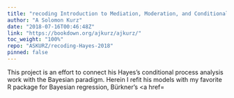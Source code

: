 ```yaml
---
title: "recoding Introduction to Mediation, Moderation, and Conditional Process Analysis"
author: "A Solomon Kurz"
date: "2018-07-16T00:46:48Z"
link: "https://bookdown.org/ajkurz/ajkurz/"
toc_weight: "100%"
repo: "ASKURZ/recoding-Hayes-2018"
pinned: false
---
```


This project is an effort to connect his Hayes’s conditional process analysis work with the Bayesian paradigm. Herein I refit his models with my favorite R package for Bayesian regression, Bürkner’s <a href=
